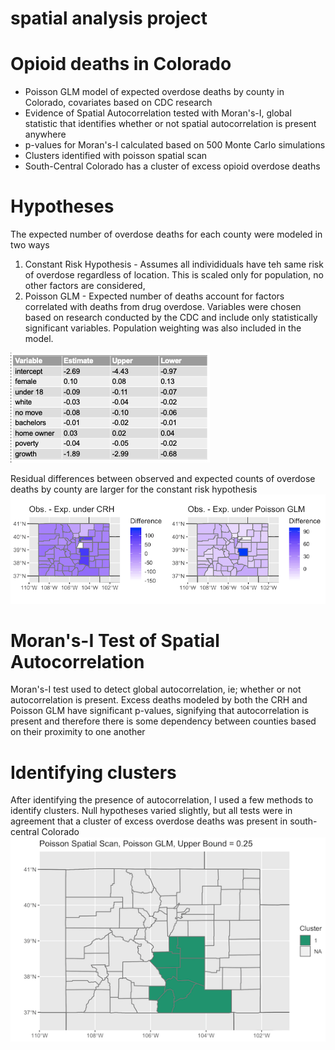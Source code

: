 # spatial analysis project
# Opioid deaths in Colorado
- Poisson GLM model of expected overdose deaths by county in Colorado, covariates based on CDC research
- Evidence of Spatial Autocorrelation tested with Moran's-I, global statistic that identifies whether or not spatial autocorrelation is present anywhere
- p-values for Moran's-I calculated based on 500 Monte Carlo simulations
- Clusters identified with poisson spatial scan
- South-Central Colorado has a cluster of excess opioid overdose deaths

# Hypotheses
The expected number of overdose deaths for each county were modeled in two ways
1) Constant Risk Hypothesis - Assumes all individiduals have teh same risk of overdose regardless of location. This is scaled only for population, no other factors are considered,
2) Poisson GLM - Expected number of deaths account for factors correlated with deaths from drug overdose. Variables were chosen based on research conducted by the CDC and include only statistically significant variables. Population weighting was also included in the model.

![](https://github.com/dani-totten/spatial_stats/blob/main/poisson_vars.png)

Residual differences between observed and expected counts of overdose deaths by county are larger for the constant risk hypothesis
![](https://github.com/dani-totten/spatial_stats/blob/main/spatial_side_by_side.png)

# Moran's-I Test of Spatial Autocorrelation
Moran's-I test used to detect global autocorrelation, ie; whether or not autocorrelation is present. Excess deaths modeled by both the CRH and Poisson GLM have significant p-values, signifying that autocorrelation is present and therefore there is some dependency between counties based on their proximity to one another

# Identifying clusters
After identifying the presence of autocorrelation, I used a few methods to identify clusters. Null hypotheses varied slightly, but all tests were in agreement that a cluster of excess overdose deaths was present in south-central Colorado
![](https://github.com/dani-totten/spatial_stats/blob/main/Screen%20Shot%202020-10-26%20at%2011.15.56%20AM.png)

